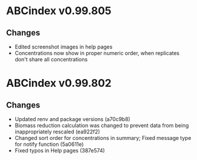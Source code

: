 # ABCindex v0.99.805

## Changes

* Edited screenshot images in help pages
* Concentrations now show in proper numeric order, when replicates don't share all concentrations


# ABCindex v0.99.802

## Changes

* Updated renv and package versions (a70c9b8)
* Biomass reduction calculation was changed to prevent data from being inappropriately rescaled (ea922f2)
* Changed sort order for concentrations in summary; Fixed message type for notify function (5a0611e)
* Fixed typos in Help pages (387e574)

